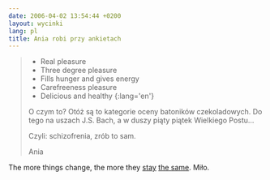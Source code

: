 ```yaml
---
date: 2006-04-02 13:54:44 +0200
layout: wycinki
lang: pl
title: Ania robi przy ankietach
---
```


> * Real pleasure
> * Three degree pleasure
> * Fills hunger and gives energy
> * Carefreeness pleasure
> * Delicious and healthy
> {:lang='en'}
>
> O czym to? Otóż są to kategorie oceny batoników czekoladowych. Do tego na uszach J.S. Bach, a w duszy piąty piątek Wielkiego Postu…
>
> Czyli: schizofrenia, zrób to sam.
>
> Ania

The more things change, the more they [stay](/lodusia 'Lodusia') [the same](/performance 'Performance'). Miło.
